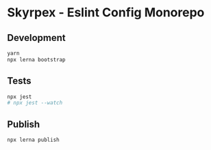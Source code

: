 # Skyrpex - Eslint Config Monorepo

## Development

```bash
yarn
npx lerna bootstrap
```

## Tests

```bash
npx jest
# npx jest --watch
```

## Publish

```bash
npx lerna publish
```
